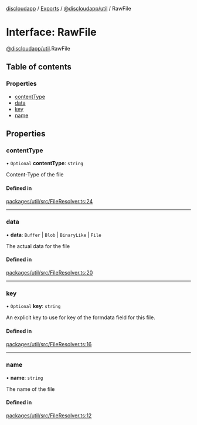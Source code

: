 [discloudapp](../README.md) / [Exports](../modules.md) / [@discloudapp/util](../modules/discloudapp_util.md) / RawFile

# Interface: RawFile

[@discloudapp/util](../modules/discloudapp_util.md).RawFile

## Table of contents

### Properties

- [contentType](discloudapp_util.RawFile.md#contenttype)
- [data](discloudapp_util.RawFile.md#data)
- [key](discloudapp_util.RawFile.md#key)
- [name](discloudapp_util.RawFile.md#name)

## Properties

### contentType

• `Optional` **contentType**: `string`

Content-Type of the file

#### Defined in

[packages/util/src/FileResolver.ts:24](https://github.com/discloud/discloud.app/blob/0fe6620/packages/util/src/FileResolver.ts#L24)

___

### data

• **data**: `Buffer` \| `Blob` \| `BinaryLike` \| `File`

The actual data for the file

#### Defined in

[packages/util/src/FileResolver.ts:20](https://github.com/discloud/discloud.app/blob/0fe6620/packages/util/src/FileResolver.ts#L20)

___

### key

• `Optional` **key**: `string`

An explicit key to use for key of the formdata field for this file.

#### Defined in

[packages/util/src/FileResolver.ts:16](https://github.com/discloud/discloud.app/blob/0fe6620/packages/util/src/FileResolver.ts#L16)

___

### name

• **name**: `string`

The name of the file

#### Defined in

[packages/util/src/FileResolver.ts:12](https://github.com/discloud/discloud.app/blob/0fe6620/packages/util/src/FileResolver.ts#L12)
